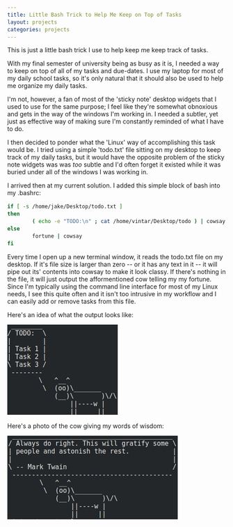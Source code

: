 ```yaml
---
title: Little Bash Trick to Help Me Keep on Top of Tasks
layout: projects
categories: projects
---
```

This is just a little bash trick I use to help keep me keep track of tasks.

<!--more-->

With my final semester of university being as busy as it is, I needed a way to keep on top of all of my tasks and due-dates. I use my laptop for most of my daily school tasks, so it's only natural that it should also be used to help me organize my daily tasks.

I'm not, however, a fan of most of the 'sticky note' desktop widgets that I used to use for the same purpose; I feel like they're somewhat obnoxious and gets in the way of the windows I'm working in. I needed a subtler, yet just as effective way of making sure I'm constantly reminded of what I have to do.

I then decided to ponder what the 'Linux' way of accomplishing this task would be. I tried using a simple 'todo.txt' file sitting on my desktop to keep track of my daily tasks, but it would have the opposite problem of the sticky note widgets was was _too_ subtle and I'd often forget it existed while it was buried under all of the windows I was working in.

I arrived then at my current solution. I added this simple block of bash into my .bashrc:

```bash
if [ -s /home/jake/Desktop/todo.txt ]
then
        ( echo -e "TODO:\n" ; cat /home/vintar/Desktop/todo ) | cowsay -n
else
        fortune | cowsay
fi    
```

Every time I open up a new terminal window, it reads the todo.txt file on my desktop. If it's file size is larger than zero -- or it has any text in it -- it will pipe out its' contents into cowsay to make it look classy. If there's nothing in the file, it will just output the afformentioned cow telling my my fortune. Since I'm typically using the command line interface for most of my Linux needs, I see this quite often and it isn't too intrusive in my workflow and I can easily add or remove tasks from this file.

Here's an idea of what the output looks like:

![Cow Task List](/assets/img/cowtask.png)


Here's a photo of the cow giving my words of wisdom:

![Cow Wisdom](/assets/img/cowwisdom.png)
